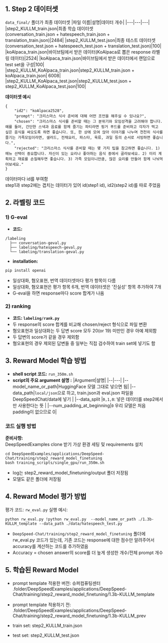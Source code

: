 ## 1. Step 2 데이터셋

`data_final/` 폴더가 최종 데이터셋
|파일 이름|설명|데이터 개수|
|---|---|---|
|step2_KULLM_train.json|최종 학습 데이터셋<br>(conversation_train.json + hatespeech_train.json + translation_train.json)|2484|
|step2_KULLM_test.json|최종 테스트 데이터셋<br>(conversation_test.json + hatespeech_test.json + translation_test.json)|100|
|koAlpaca_train.json|바이브팀에서 받은 데이터(KoAlpaca로 뽑은 response 라벨링 데이터)|2524|
|koAlpaca_train.json|바이브팀에서 받은 데이터에서 랜덤으로 test set을 구성|100|
|step2_KULLM_KoAlpaca_train.json|step2_KULLM_train.json + koAlpaca_train.json| 6008|
|step2_KULLM_KoAlpaca_test.json|step2_KULLM_test.json + step2_KULLM_KoAlpaca_test.json|100|

**데이터셋 예시**

```
{
    "id2": "koAlpaca2528",
    "prompt": "크리스마스 식사 준비에 대해 어떤 조언을 해주실 수 있나요?",
    "chosen": "크리스마스 식사를 준비할 때는 그 분위기와 모임성격을 고려해야 합니다. 예를 들어, 간단한 스낵과 음료를 함께 즐기는 파티라면 핑거 푸드를 준비하고 각자가 먹고 싶은 음식을 싸오도록 하면 좋습니다. 또, 한 상에 모여 앉아 이야기를 나누며 천천히 식사를 즐기는 가족모임이라면, 샐러드, 전채요리, 파스타, 육류, 과일 등의 순서로 서빙하면 좋습니다.",
    "rejected": "크리스마스 식사를 준비할 때는 몇 가지 팁을 참고하면 좋습니다. 1) 메뉴 선택이 중요합니다. 자신이 있는 요리나 좋아하는 음식 중에서 골라보세요. 2) 미리 계획하고 재료를 손질해두면 좋습니다. 3) 가족 모임이니만큼, 많은 요리를 만들어 함께 나눠먹어보세요."
}
```

데이터마다 id를 부여함  
step1과 step2에는 겹치는 데이터가 있어 id(step1 id), id2(step2 id)를 따로 주었음

## 2. 라벨링 코드

### 1) G-eval

- **코드:**

```
/labeling
  ├── conversation-geval.py
  ├── labeling/hatespeech-geval.py
  └── labeling/translation-geval.py
```

- **installation:**

```
pip install openai
```

- 일상대화, 혐오표현, 번역 데이터셋마다 평가 항목이 다름
- 일상대화, 혐오표현은 평가 항목 6개, 번역 데이터셋은 '진실성' 항목 추가하여 7개
- G-eval을 하면 response마다 score 합계가 나옴

### 2) ranking

- **코드: `labeling/rank.py`**
- 두 response의 score 합계를 비교해 chosen/reject 형식으로 파일 변환
- 혐오표현과 일상대화는 두 답변 score 모두 20(or 19) 미만인 경우 아예 제외함
- 두 답변의 score가 같을 경우 제외함
- 혐오표현의 경우 제외된 답변들 중 일부는 직접 검수하여 train set에 넣기도 함

## 3. Reward Model 학습 방법

- **shell script 코드:** `run_350m.sh`
- **script의 주요 argument 설명 :**
  |Argument|설명|
  |--|---|
  |--model_name_or_path|HuggingFace 모델 그대로 넣으면 됨|
  |--data_path|`local/json`으로 하고, train.json과 eval.json 파일을 DeepSpeedChat/data에 넣기 |
  |--data_split |`0,1,0`: 넣은 데이터를 step2에서만 사용한다는 뜻 |
  |--num_padding_at_beginning|`0` 우리 모델은 처음 padding이 없으므로 0|

### 코드 실행 방법

**준비사항:**  
DeepSpeedExamples clone 받기
가상 환경 세팅 및 requirements 설치

```
cd DeepSpeedExamples/applications/DeepSpeed-Chat/training/step2_reward_model_finetuning
bash training_scripts/single_gpu/run_350m.sh
```

- log는 step2_reward_model_finetuning/output 폴더 저장됨
- 모델도 같은 폴더에 저장됨

## 4. Reward Model 평가 방법

평가 코드: `rw_eval.py`
실행 예시:

```
python rw_eval.py !python rw_eval.py  --model_name_or_path ./1.3b-KULLM_template --data_path ./data/hatespeech_test.py
```

- `DeepSpeed-Chat/training/step2_reward_model_finetuning` 폴더에 rw_eval.py 코드가 있는데, 기존 코드는 response에 대한 점수만 알려주어서 accuracy를 계산하는 코드를 추가하였음
- Accuracy = chosen answer의 score를 더 높게 생성한 개수/전체 prompt 개수

## 5. 학습된 Reward Model

- prompt template 적용한 버전: 슈퍼컴퓨팅센터 .folder/DeepSpeedExamples/applications/DeepSpeed-Chat/training/step2_reward_model_finetuning/1.3b-KULLM_template
- prompt template 적용하기 전: .folder/DeepSpeedExamples/applications/DeepSpeed-Chat/training/step2_reward_model_finetuning/1.3b-KULLM_prev

- train set: step2_KULLM_train.json
- test set: step2_KULLM_test.json

